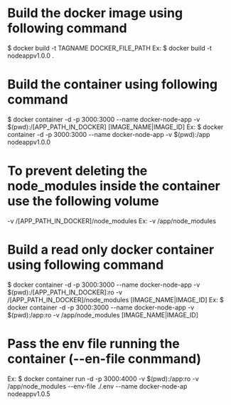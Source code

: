 # Build the docker image using following command
$ docker build -t TAGNAME DOCKER_FILE_PATH 
Ex:
$ docker build -t nodeappv1.0.0 .


# Build the container using following command
$ docker container -d -p 3000:3000 --name docker-node-app -v $(pwd):/[APP_PATH_IN_DOCKER] [IMAGE_NAME|IMAGE_ID]
Ex:
$ docker container -d -p 3000:3000 --name docker-node-app -v $(pwd):/app nodeappv1.0.0

# To prevent deleting the node_modules inside the container use the following volume
-v /[APP_PATH_IN_DOCKER]/node_modules
Ex:
-v /app/node_modules


# Build a read only docker container using following command
$ docker container -d -p 3000:3000 --name docker-node-app -v $(pwd):/[APP_PATH_IN_DOCKER]:ro -v /[APP_PATH_IN_DOCKER]/node_modules [IMAGE_NAME|IMAGE_ID]
Ex:
$ docker container -d -p 3000:3000 --name docker-node-app -v $(pwd):/app:ro -v /app/node_modules [IMAGE_NAME|IMAGE_ID]


# Pass the env file running the container (--en-file conmmand)
Ex:
$ docker container run -d -p 3000:4000 -v $(pwd):/app:ro -v /app/node_modules --env-file ./.env --name docker-node-ap  nodeappv1.0.5


